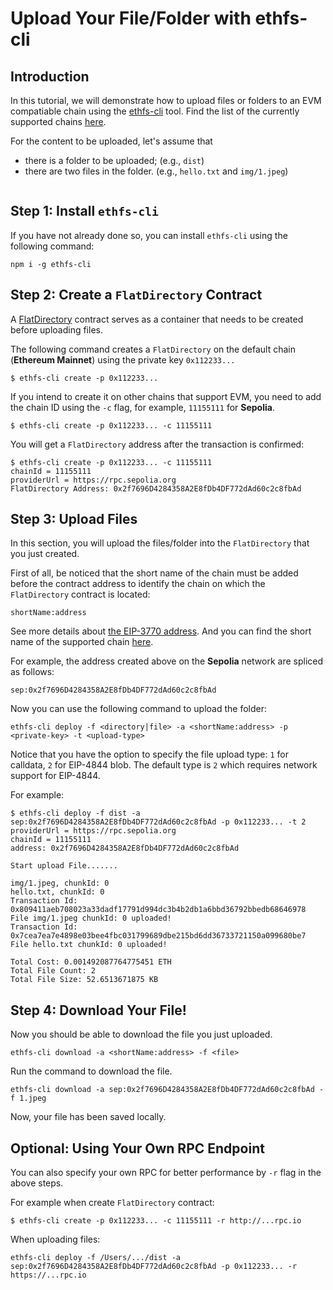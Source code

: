 # Upload Your File/Folder with ethfs-cli

## Introduction

In this tutorial, we will demonstrate how to upload files or folders to an EVM compatiable chain using the [ethfs-cli](https://github.com/ethstorage/ethfs-cli/) tool. Find the list of the currently supported chains [here](https://github.com/ethstorage/ethfs-cli/?tab=readme-ov-file#supported-networks).

For the content to be uploaded, let's assume that

* there is a folder to be uploaded; (e.g., `dist`)
* there are two files in the folder. (e.g., `hello.txt` and `img/1.jpeg`)

<figure><img src="broken-reference" alt=""><figcaption></figcaption></figure>

## Step 1: Install `ethfs-cli`

If you have not already done so, you can install `ethfs-cli` using the following command:

```
npm i -g ethfs-cli
```

## Step 2: Create a `FlatDirectory` Contract

A [FlatDirectory](https://docs.web3url.io/advanced-topics/flatdirectory) contract serves as a container that needs to be created before uploading files. 

The following command creates a `FlatDirectory` on the default chain (**Ethereum Mainnet**) using the private key `0x112233...`

```
$ ethfs-cli create -p 0x112233...
```

If you intend to create it on other chains that support EVM, you need to add the chain ID using the `-c` flag, for example, `11155111` for **Sepolia**.

```
$ ethfs-cli create -p 0x112233... -c 11155111
```

You will get a `FlatDirectory` address after the transaction is confirmed:

```
$ ethfs-cli create -p 0x112233... -c 11155111
chainId = 11155111
providerUrl = https://rpc.sepolia.org
FlatDirectory Address: 0x2f7696D4284358A2E8fDb4DF772dAd60c2c8fbAd
```

## Step 3: Upload Files

In this section, you will upload the files/folder into the `FlatDirectory` that you just created.

First of all, be noticed that the short name of the chain must be added before the contract address to identify the chain on which the `FlatDirectory` contract is located:

```
shortName:address
```

See more details about [the EIP-3770 address](https://eips.ethereum.org/EIPS/eip-3770). And you can find the short name of the supported chain [here](https://github.com/ethstorage/ethfs-cli/?tab=readme-ov-file#supported-networks).


For example, the address created above on the **Sepolia** network are spliced ​​as follows:

```
sep:0x2f7696D4284358A2E8fDb4DF772dAd60c2c8fbAd
```

Now you can use the following command to upload the folder:

```
ethfs-cli deploy -f <directory|file> -a <shortName:address> -p <private-key> -t <upload-type>
```
Notice that you have the option to specify the file upload type: `1` for calldata, `2` for EIP-4844 blob.  The default type is `2` which requires network support for EIP-4844.

For example:

```
$ ethfs-cli deploy -f dist -a sep:0x2f7696D4284358A2E8fDb4DF772dAd60c2c8fbAd -p 0x112233... -t 2
providerUrl = https://rpc.sepolia.org
chainId = 11155111
address: 0x2f7696D4284358A2E8fDb4DF772dAd60c2c8fbAd

Start upload File.......

img/1.jpeg, chunkId: 0
hello.txt, chunkId: 0
Transaction Id: 0x809411aeb708023a33dadf17791d994dc3b4b2db1a6bbd36792bbedb68646978
File img/1.jpeg chunkId: 0 uploaded!
Transaction Id: 0x7cea7ea7e4898e03bee4fbc031799689dbe215bd6dd36733721150a099680be7
File hello.txt chunkId: 0 uploaded!

Total Cost: 0.001492087764775451 ETH
Total File Count: 2
Total File Size: 52.6513671875 KB
```

## Step 4: Download Your File!

Now you should be able to download the file you just uploaded.

```
ethfs-cli download -a <shortName:address> -f <file>
```

Run the command to download the file.

```
ethfs-cli download -a sep:0x2f7696D4284358A2E8fDb4DF772dAd60c2c8fbAd -f 1.jpeg
```

Now, your file has been saved locally.


## Optional: Using Your Own RPC Endpoint

You can also specify your own RPC for better performance by `-r` flag in the above steps. 

For example when create `FlatDirectory` contract:

```
$ ethfs-cli create -p 0x112233... -c 11155111 -r http://...rpc.io
```

When uploading files:

```
ethfs-cli deploy -f /Users/.../dist -a sep:0x2f7696D4284358A2E8fDb4DF772dAd60c2c8fbAd -p 0x112233... -r https://...rpc.io
```